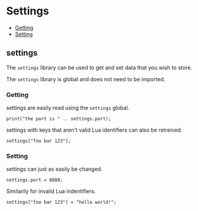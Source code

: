 ﻿
# Settings
* [Getting](#settings_get)
* [Setting](#settings_set)
	


## settings
The ``settings`` library can be used to get and set data that you wish to store. 

The ``settings`` library is global and does not need to be imported.



### Getting
settings are easily read using the ``settings`` global.

	print("the port is " .. settings.port);

settings with keys that aren't valid Lua identifiers can also be retreived.

	settings["foo bar 123"];




### Setting
settings can just as easily be changed.

	settings.port = 8080;

Similarily for invalid Lua indentifiers.

	settings["foo bar 123"] = "hello world!";

